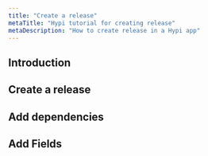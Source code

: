 ```yaml
---
title: "Create a release"
metaTitle: "Hypi tutorial for creating release"
metaDescription: "How to create release in a Hypi app"
---
```


## Introduction

## Create a release

## Add dependencies

## Add Fields

